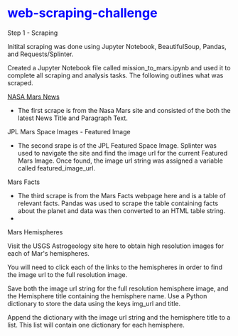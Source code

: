 <h1 style="color:blue"> web-scraping-challenge </h1>


Step 1 - Scraping

Initital scraping was done using Jupyter Notebook, BeautifulSoup, Pandas, and Requests/Splinter.

Created a Jupyter Notebook file called mission_to_mars.ipynb and used it to complete all scraping and analysis tasks. The following outlines what was scraped.

<u>NASA Mars News</u>
- The first scrape is from the Nasa Mars site and consisted of the both the latest News Title and Paragraph Text.

JPL Mars Space Images - Featured Image
- The second srape is of the JPL Featured Space Image.  Splinter was used to navigate the site and find the image url for the current Featured Mars Image.  Once found, the image url string was assigned a variable called featured_image_url.

Mars Facts
- The third scrape is from the Mars Facts webpage here and is a table of relevant facts.  Pandas was used to scrape the table containing facts about the planet and data was then converted to an HTML table string.
- 
Mars Hemispheres


Visit the USGS Astrogeology site here to obtain high resolution images for each of Mar's hemispheres.


You will need to click each of the links to the hemispheres in order to find the image url to the full resolution image.


Save both the image url string for the full resolution hemisphere image, and the Hemisphere title containing the hemisphere name. Use a Python dictionary to store the data using the keys img_url and title.


Append the dictionary with the image url string and the hemisphere title to a list. This list will contain one dictionary for each hemisphere.



